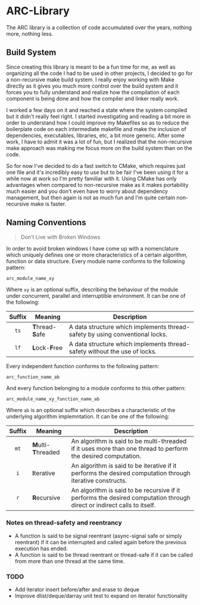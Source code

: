 ARC-Library
===========

The ARC library is a collection of code accumulated over the years, nothing more, nothing less.

Build System
----

Since creating this library is meant to be a fun time for me, as well as organizing all the code I had to be used in other projects, I decided to go for a non-recursive make build system.  I really enjoy working with Make directly as it gives you much more control over the build system and it forces you to fully understand and realize how the compilation of each component is being done and how the compiler and linker really work.

I worked a few days on it and reached a state where the system compiled but it didn't really feel right. I started investigating and reading a bit more in order to understand how I could improve my Makefiles so as to reduce the boilerplate code on each intermediate makefile and make the inclusion of dependencies, executables, libraries, etc, a bit more generic. After some work, I have to admit it was a lot of fun, but I realized that the non-recursive make approach was making me focus more on the build system than on the code.

So for now I've decided to do a fast switch to CMake, which requires just one file and it's incredibly easy to use but to be fair I've been using it for a while now at work so I'm pretty familiar with it. Using CMake has only advantages when compared to non-recursive make as it makes portability much easier and you don't even have to worry about dependency management, but then again is not as much fun and I'm quite certain non-recursive make is faster.



Naming Conventions
----

> Don’t Live with Broken Windows

In order to avoid broken windows I have come up with a nomenclature which uniquely defines one or more characteristics of a certain algorithm, function or data structure. Every module name conforms to the following pattern:

```
arc_module_name_xy
```

Where `xy` is an optional suffix, describing the behaviour of the module under concurrent, parallel and interruptible environment. It can be one of the following:

| Suffix | Meaning                                 | Description  |
| :---:  | --------------------------------------- | ------------ |
| `ts`   | <b>T</b>hread-<b>S</b>afe      | A data structure which implements thread-safety by using conventional locks. |
| `lf`   | <b>L</b>ock-<b>F</b>ree | A data structure which implements thread-safety without the use of locks. |


Every independent function conforms to the following pattern:

```
arc_function_name_ab
```

And every function belonging to a module conforms to this other pattern:

```
arc_module_name_xy_function_name_ab
```

Where `ab` is an optional suffix which describes a characteristic of the underlying algorithm implemntation. It can be one of the following:

| Suffix | Meaning                                 | Description  |
| :---:  | --------------------------------------- | ------------ |
| `mt`   | <b>M</b>ulti-<b>T</b>hreaded            | An algorithm is said to be multi-threaded if it uses more than one thread to perform the desired computation. |
| `i`    | <b>I</b>terative                        | An algorithm is said to be iterative if it performs the desired computation through iterative constructs. |
| `r`    | <b>R</b>ecursive                        | An algorithm is said to be recursive if it performs the desired computation through direct or indirect calls to itself. |


### Notes on thread-safety and reentrancy

* A function is said to be signal reentrant (async-signal safe or simply reentrant) if it can be interrupted and called again before the previous execution has ended. 
* A function is said to be thread reentrant or thread-safe if it can be called from more than one thread at the same time.


### TODO
* Add iterator insert before/after and erase to deque
* Improve dlist/deque/darray unit test to expand on iterator functionality